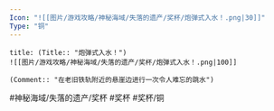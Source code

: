 ```yaml
---
Icon: "![[图片/游戏攻略/神秘海域/失落的遗产/奖杯/炮弹式入水！.png|30]]"
Type: "铜"
---
```

```ad-common-bronze-trophy
title: (Title:: "炮弹式入水！")
![[图片/游戏攻略/神秘海域/失落的遗产/奖杯/炮弹式入水！.png|100]]

(Comment:: "在老旧铁轨附近的悬崖边进行一次令人难忘的跳水")
```

#神秘海域/失落的遗产/奖杯 #奖杯 #奖杯/铜
